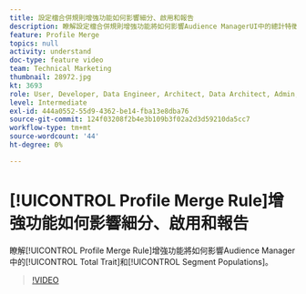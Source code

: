 ```yaml
---
title: 設定檔合併規則增強功能如何影響細分、啟用和報告
description: 瞭解設定檔合併規則增強功能將如何影響Audience ManagerUI中的總計特徵和區段母體
feature: Profile Merge
topics: null
activity: understand
doc-type: feature video
team: Technical Marketing
thumbnail: 28972.jpg
kt: 3693
role: User, Developer, Data Engineer, Architect, Data Architect, Admin, Leader
level: Intermediate
exl-id: 444a0552-55d9-4362-be14-fba13e8dba76
source-git-commit: 124f03208f2b4e3b109b3f02a2d3d59210da5cc7
workflow-type: tm+mt
source-wordcount: '44'
ht-degree: 0%

---
```


# [!UICONTROL Profile Merge Rule]增強功能如何影響細分、啟用和報告

瞭解[!UICONTROL Profile Merge Rule]增強功能將如何影響Audience Manager中的[!UICONTROL Total Trait]和[!UICONTROL Segment Populations]。

>[!VIDEO](https://video.tv.adobe.com/v/28972/?quality=12)

